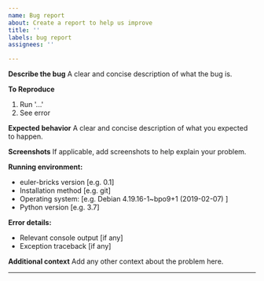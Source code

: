```yaml
---
name: Bug report
about: Create a report to help us improve
title: ''
labels: bug report
assignees: ''

---
```


**Describe the bug**
A clear and concise description of what the bug is.

**To Reproduce**
1. Run '...'
2. See error

**Expected behavior**
A clear and concise description of what you expected to happen.

**Screenshots**
If applicable, add screenshots to help explain your problem.

**Running environment:**
 - euler-bricks version [e.g. 0.1]
 - Installation method [e.g. git]
 - Operating system: [e.g. Debian 4.19.16-1~bpo9+1 (2019-02-07) ]
 - Python version [e.g. 3.7]

**Error details:**
 - Relevant console output [if any]
 - Exception traceback [if any]

**Additional context**
Add any other context about the problem here.

---
